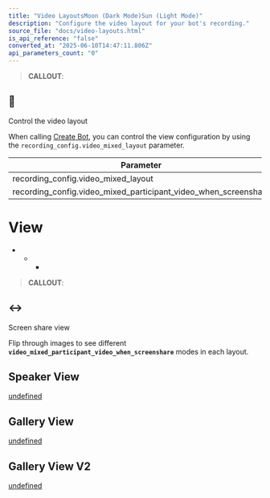 ```yaml
---
title: "Video LayoutsMoon (Dark Mode)Sun (Light Mode)"
description: "Configure the video layout for your bot's recording."
source_file: "docs/video-layouts.html"
is_api_reference: "false"
converted_at: "2025-06-10T14:47:11.806Z"
api_parameters_count: "0"
---
```

> **CALLOUT**:

## 📘

Control the video layout

When calling [Create Bot](/reference/bot_create.md), you can control the view configuration by using the `recording_config.video_mixed_layout` parameter.

| Parameter | Values | Default |
| --- | --- | --- |
| recording_config.video_mixed_layout | speaker_viewgallery_viewgallery_view_v2audio_only | speaker_view |
| recording_config.video_mixed_participant_video_when_screenshare | overlapbesidehide | overlap |

# View

[](#view)
- * *

> **CALLOUT**:

## ↔️

Screen share view

Flip through images to see different **`video_mixed_participant_video_when_screenshare`** modes in each layout.

## Speaker View

[](#speaker-view)

<a target="\_self" href="https://pitch.com/embed/e54a16ec-879c-4114-a3d7-3d8a37b6d9e9" title="pitch.com">undefined</a>

## Gallery View

[](#gallery-view)

<a target="\_self" href="https://pitch.com/embed/b2a524a1-a403-4c48-8f6c-770394816682" title="pitch.com">undefined</a>

## Gallery View V2

[](#gallery-view-v2)

<a target="\_self" href="https://pitch.com/embed/49acc30b-bad2-404e-a28a-ca6db1b43276" title="pitch.com">undefined</a>
